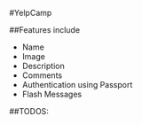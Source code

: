 #YelpCamp

##Features include
  * Name
  * Image
  * Description
  * Comments
  * Authentication using Passport
  * Flash Messages


##TODOS:






